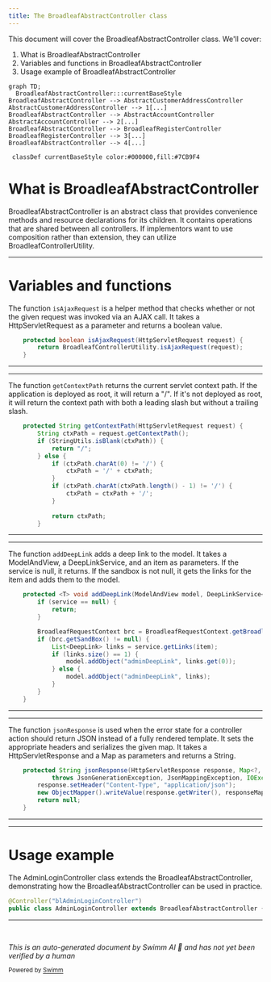 ```yaml
---
title: The BroadleafAbstractController class
---
```

This document will cover the BroadleafAbstractController class. We'll cover:

1. What is BroadleafAbstractController
2. Variables and functions in BroadleafAbstractController
3. Usage example of BroadleafAbstractController

```mermaid
graph TD;
  BroadleafAbstractController:::currentBaseStyle
BroadleafAbstractController --> AbstractCustomerAddressController
AbstractCustomerAddressController --> 1[...]
BroadleafAbstractController --> AbstractAccountController
AbstractAccountController --> 2[...]
BroadleafAbstractController --> BroadleafRegisterController
BroadleafRegisterController --> 3[...]
BroadleafAbstractController --> 4[...]

 classDef currentBaseStyle color:#000000,fill:#7CB9F4
```

# What is BroadleafAbstractController

BroadleafAbstractController is an abstract class that provides convenience methods and resource declarations for its children. It contains operations that are shared between all controllers. If implementors want to use composition rather than extension, they can utilize BroadleafControllerUtility.

<SwmSnippet path="/common/src/main/java/org/broadleafcommerce/common/web/controller/BroadleafAbstractController.java" line="57">

---

# Variables and functions

The function `isAjaxRequest` is a helper method that checks whether or not the given request was invoked via an AJAX call. It takes a HttpServletRequest as a parameter and returns a boolean value.

```java
    protected boolean isAjaxRequest(HttpServletRequest request) {
        return BroadleafControllerUtility.isAjaxRequest(request);       
    }
```

---

</SwmSnippet>

<SwmSnippet path="/common/src/main/java/org/broadleafcommerce/common/web/controller/BroadleafAbstractController.java" line="69">

---

The function `getContextPath` returns the current servlet context path. If the application is deployed as root, it will return a "/". If it's not deployed as root, it will return the context path with both a leading slash but without a trailing slash.

```java
    protected String getContextPath(HttpServletRequest request) {
        String ctxPath = request.getContextPath();
        if (StringUtils.isBlank(ctxPath)) {
            return "/";
        } else {
            if (ctxPath.charAt(0) != '/') {
                ctxPath = '/' + ctxPath;
            }
            if (ctxPath.charAt(ctxPath.length() - 1) != '/') {
                ctxPath = ctxPath + '/';
            }
            
            return ctxPath;
        }
```

---

</SwmSnippet>

<SwmSnippet path="/common/src/main/java/org/broadleafcommerce/common/web/controller/BroadleafAbstractController.java" line="86">

---

The function `addDeepLink` adds a deep link to the model. It takes a ModelAndView, a DeepLinkService, and an item as parameters. If the service is null, it returns. If the sandbox is not null, it gets the links for the item and adds them to the model.

```java
    protected <T> void addDeepLink(ModelAndView model, DeepLinkService<T> service, T item) {
        if (service == null) {
            return;
        }

        BroadleafRequestContext brc = BroadleafRequestContext.getBroadleafRequestContext();
        if (brc.getSandBox() != null) {
            List<DeepLink> links = service.getLinks(item);
            if (links.size() == 1) {
                model.addObject("adminDeepLink", links.get(0));
            } else {
                model.addObject("adminDeepLink", links);
            }
        }
    }
```

---

</SwmSnippet>

<SwmSnippet path="/common/src/main/java/org/broadleafcommerce/common/web/controller/BroadleafAbstractController.java" line="115">

---

The function `jsonResponse` is used when the error state for a controller action should return JSON instead of a fully rendered template. It sets the appropriate headers and serializes the given map. It takes a HttpServletResponse and a Map as parameters and returns a String.

```java
    protected String jsonResponse(HttpServletResponse response, Map<?, ?> responseMap) 
            throws JsonGenerationException, JsonMappingException, IOException {
        response.setHeader("Content-Type", "application/json");
        new ObjectMapper().writeValue(response.getWriter(), responseMap);
        return null;
    }
```

---

</SwmSnippet>

<SwmSnippet path="/admin/broadleaf-open-admin-platform/src/main/java/org/broadleafcommerce/openadmin/web/controller/AdminLoginController.java" line="58">

---

# Usage example

The AdminLoginController class extends the BroadleafAbstractController, demonstrating how the BroadleafAbstractController can be used in practice.

```java
@Controller("blAdminLoginController")
public class AdminLoginController extends BroadleafAbstractController {
```

---

</SwmSnippet>

&nbsp;

*This is an auto-generated document by Swimm AI 🌊 and has not yet been verified by a human*

<SwmMeta version="3.0.0" repo-id="Z2l0aHViJTNBJTNBQnJvYWRsZWFmQ29tbWVyY2UtZGVtbyUzQSUzQWdpbGFkbmF2b3Q=" repo-name="BroadleafCommerce-demo" doc-type="general-class"><sup>Powered by [Swimm](/)</sup></SwmMeta>
